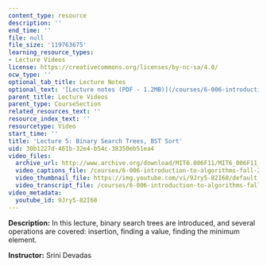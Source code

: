 ```yaml
---
content_type: resource
description: ''
end_time: ''
file: null
file_size: '119763675'
learning_resource_types:
- Lecture Videos
license: https://creativecommons.org/licenses/by-nc-sa/4.0/
ocw_type: ''
optional_tab_title: Lecture Notes
optional_text: '[Lecture notes (PDF - 1.2MB)](/courses/6-006-introduction-to-algorithms-fall-2011/resources/mit6_006f11_lec05)'
parent_title: Lecture Videos
parent_type: CourseSection
related_resources_text: ''
resource_index_text: ''
resourcetype: Video
start_time: ''
title: 'Lecture 5: Binary Search Trees, BST Sort'
uid: 30b1227d-461b-32e4-b54c-38350eb51ea4
video_files:
  archive_url: http://www.archive.org/download/MIT6.006F11/MIT6_006F11_lec05_300k.mp4
  video_captions_file: /courses/6-006-introduction-to-algorithms-fall-2011/ddc95d983ff2538c8a3f2b176023cf89_9Jry5-82I68.vtt
  video_thumbnail_file: https://img.youtube.com/vi/9Jry5-82I68/default.jpg
  video_transcript_file: /courses/6-006-introduction-to-algorithms-fall-2011/73ffad03e0ac4a96957fdfe22b2e7379_9Jry5-82I68.pdf
video_metadata:
  youtube_id: 9Jry5-82I68
---
```


**Description:** In this lecture, binary search trees are introduced, and several operations are covered: insertion, finding a value, finding the minimum element.

**Instructor:** Srini Devadas

